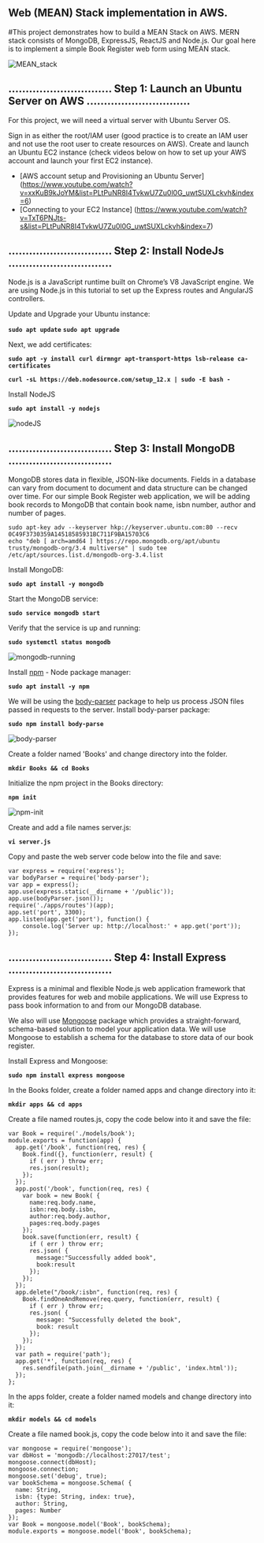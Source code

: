 ## Web (MEAN) Stack implementation in AWS.

#This project demonstrates how to build a MEAN Stack on AWS. MERN stack consists of MongoDB, ExpressJS, ReactJS and Node.js. Our goal here is to implement a simple Book Register web form using MEAN stack.

![MEAN_stack](./images/mean.jpeg)

## .............................. Step 1: Launch an Ubuntu Server on AWS ..............................

For this project, we will need a virtual server with Ubuntu Server OS.

Sign in as either the root/IAM user (good practice is to create an IAM user and not use the root user to create resources on AWS).
Create and launch an Ubuntu EC2 instance (check videos below on how to set up your AWS account and launch your first EC2 instance).

- [AWS account setup and Provisioning an Ubuntu Server] (https://www.youtube.com/watch?v=xxKuB9kJoYM&list=PLtPuNR8I4TvkwU7Zu0l0G_uwtSUXLckvh&index=6)
- [Connecting to your EC2 Instance] (https://www.youtube.com/watch?v=TxT6PNJts-s&list=PLtPuNR8I4TvkwU7Zu0l0G_uwtSUXLckvh&index=7)

## .............................. Step 2: Install NodeJs ..............................

Node.js is a JavaScript runtime built on Chrome’s V8 JavaScript engine. We are using Node.js in this tutorial to set up the Express routes and AngularJS controllers.

Update and Upgrade your Ubuntu instance:

**`sudo apt update`**
**`sudo apt upgrade`**

Next, we add certificates:

**`sudo apt -y install curl dirmngr apt-transport-https lsb-release ca-certificates`**

**`curl -sL https://deb.nodesource.com/setup_12.x | sudo -E bash -`**

Install NodeJS

**`sudo apt install -y nodejs`**

![nodeJS](./images/nodejs.png)

## .............................. Step 3: Install MongoDB ..............................

MongoDB stores data in flexible, JSON-like documents. Fields in a database can vary from document to document and data structure can be changed over time. For our simple Book Register web application, we will be adding book records to MongoDB that contain book name, isbn number, author and number of pages. 

```
sudo apt-key adv --keyserver hkp://keyserver.ubuntu.com:80 --recv 0C49F3730359A14518585931BC711F9BA15703C6
echo "deb [ arch=amd64 ] https://repo.mongodb.org/apt/ubuntu trusty/mongodb-org/3.4 multiverse" | sudo tee /etc/apt/sources.list.d/mongodb-org-3.4.list

```
Install MongoDB:

**`sudo apt install -y mongodb`**

Start the MongoDB service:

**`sudo service mongodb start`**

Verify that the service is up and running:

**`sudo systemctl status mongodb`**

![mongodb-running](./images/mongodbrunning.png)

Install [npm](https://www.npmjs.com/) - Node package manager:

**`sudo apt install -y npm`**

We will be using the [body-parser](https://www.npmjs.com/package/body-parser) package to help us process JSON files passed in requests to the server. Install body-parser package:

**`sudo npm install body-parse`**

![body-parser](./images/body-parser.png)

Create a folder named 'Books' and change directory into the folder.

**`mkdir Books && cd Books`**

Initialize the npm project in the Books directory:

**`npm init`**

![npm-init](./images/npminit.png)

Create and add a file names server.js:

**`vi server.js`**

Copy and paste the web server code below into the file and save:

```
var express = require('express');
var bodyParser = require('body-parser');
var app = express();
app.use(express.static(__dirname + '/public'));
app.use(bodyParser.json());
require('./apps/routes')(app);
app.set('port', 3300);
app.listen(app.get('port'), function() {
    console.log('Server up: http://localhost:' + app.get('port'));
});

```

## .............................. Step 4: Install Express ..............................

Express is a minimal and flexible Node.js web application framework that provides features for web and mobile applications. We will use Express to pass book information to and from our MongoDB database.

We also will use [Mongoose](https://mongoosejs.com/) package which provides a straight-forward, schema-based solution to model your application data. We will use Mongoose to establish a schema for the database to store data of our book register.

Install Express and Mongoose:

**`sudo npm install express mongoose`**

In the Books folder, create a folder named apps and change directory into it:

**`mkdir apps && cd apps`**

Create a file named routes.js, copy the code below into it and save the file:

```
var Book = require('./models/book');
module.exports = function(app) {
  app.get('/book', function(req, res) {
    Book.find({}, function(err, result) {
      if ( err ) throw err;
      res.json(result);
    });
  }); 
  app.post('/book', function(req, res) {
    var book = new Book( {
      name:req.body.name,
      isbn:req.body.isbn,
      author:req.body.author,
      pages:req.body.pages
    });
    book.save(function(err, result) {
      if ( err ) throw err;
      res.json( {
        message:"Successfully added book",
        book:result
      });
    });
  });
  app.delete("/book/:isbn", function(req, res) {
    Book.findOneAndRemove(req.query, function(err, result) {
      if ( err ) throw err;
      res.json( {
        message: "Successfully deleted the book",
        book: result
      });
    });
  });
  var path = require('path');
  app.get('*', function(req, res) {
    res.sendfile(path.join(__dirname + '/public', 'index.html'));
  });
};
```

In the apps folder, create a folder named models and change directory into it:

**`mkdir models && cd models`**

Create a file named book.js, copy the code below into it and save the file:

```
var mongoose = require('mongoose');
var dbHost = 'mongodb://localhost:27017/test';
mongoose.connect(dbHost);
mongoose.connection;
mongoose.set('debug', true);
var bookSchema = mongoose.Schema( {
  name: String,
  isbn: {type: String, index: true},
  author: String,
  pages: Number
});
var Book = mongoose.model('Book', bookSchema);
module.exports = mongoose.model('Book', bookSchema);
```

